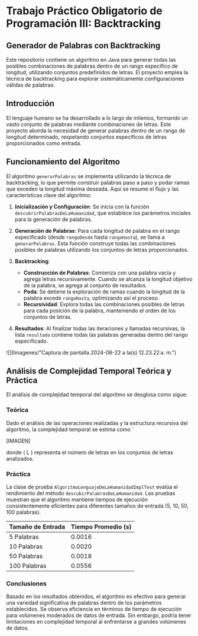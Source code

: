 # Trabajo Práctico Obligatorio de Programación III: Backtracking
## Generador de Palabras con Backtracking

Este repositorio contiene un algoritmo en Java para generar todas las posibles combinaciones de palabras dentro de un rango específico de longitud, utilizando conjuntos predefinidos de letras. El proyecto emplea la técnica de backtracking para explorar sistemáticamente configuraciones válidas de palabras.

## Introducción

El lenguaje humano se ha desarrollado a lo largo de milenios, formando un vasto conjunto de palabras mediante combinaciones de letras. Este proyecto aborda la necesidad de generar palabras dentro de un rango de longitud determinado, respetando conjuntos específicos de letras proporcionados como entrada.

## Funcionamiento del Algoritmo

El algoritmo `generarPalabras` se implementa utilizando la técnica de backtracking, lo que permite construir palabras paso a paso y podar ramas que exceden la longitud máxima deseada. Aquí se resume el flujo y las características clave del algoritmo:

1. **Inicialización y Configuración**: Se inicia con la función `descubrirPalabrasDeLaHumanidad`, que establece los parámetros iniciales para la generación de palabras.

2. **Generación de Palabras**: Para cada longitud de palabra en el rango especificado (desde `rangoDesde` hasta `rangoHasta`), se llama a `generarPalabras`. Esta función construye todas las combinaciones posibles de palabras utilizando los conjuntos de letras proporcionados.

3. **Backtracking**:
   - **Construcción de Palabras**: Comienza con una palabra vacía y agrega letras recursivamente. Cuando se alcanza la longitud objetivo de la palabra, se agrega al conjunto de resultados.
   - **Poda**: Se detiene la exploración de ramas cuando la longitud de la palabra excede `rangoHasta`, optimizando así el proceso.
   - **Recursividad**: Explora todas las combinaciones posibles de letras para cada posición de la palabra, manteniendo el orden de los conjuntos de letras.

4. **Resultados**: Al finalizar todas las iteraciones y llamadas recursivas, la lista `resultado` contiene todas las palabras generadas dentro del rango especificado.

![](Imagenes/"Captura de pantalla 2024-06-22 a la(s) 12.23.22 a. m.")

## Análisis de Complejidad Temporal Teórica y Práctica

El análisis de complejidad temporal del algoritmo se desglosa como sigue:

### Teórica

Dado el análisis de las operaciones realizadas y la estructura recursiva del algoritmo, la complejidad temporal se estima como `

[IMAGEN]

donde \( L \) representa el número de letras en los conjuntos de letras analizados.

### Práctica

La clase de prueba `AlgoritmoLenguajeDeLaHumanidadImplTest` evalúa el rendimiento del método `descubirPalabrasDeLaHumanidad`. Las pruebas muestran que el algoritmo mantiene tiempos de ejecución consistentemente eficientes para diferentes tamaños de entrada (5, 10, 50, 100 palabras).

| Tamaño de Entrada | Tiempo Promedio (s) |
|--------------------|---------------------|
| 5 Palabras         | 0.0016              |
| 10 Palabras        | 0.0020              |
| 50 Palabras        | 0.0018              |
| 100 Palabras       | 0.0556              |

### Conclusiones

Basado en los resultados obtenidos, el algoritmo es efectivo para generar una variedad significativa de palabras dentro de los parámetros establecidos. Se observa eficiencia en términos de tiempo de ejecución para volúmenes moderados de datos de entrada. Sin embargo, podría tener limitaciones en complejidad temporal al enfrentarse a grandes volúmenes de datos.

